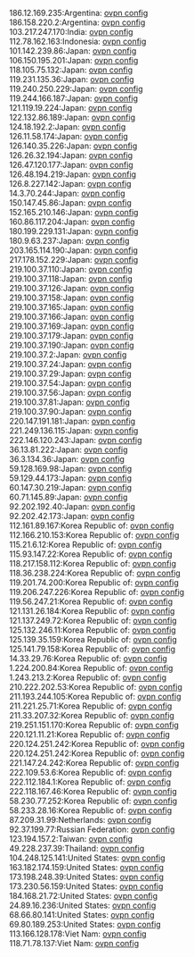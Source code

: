 186.12.169.235:Argentina: [ovpn config](vpn/186_12_169_235.ovpn)  
186.158.220.2:Argentina: [ovpn config](vpn/186_158_220_2.ovpn)  
103.217.247.170:India: [ovpn config](vpn/103_217_247_170.ovpn)  
112.78.162.163:Indonesia: [ovpn config](vpn/112_78_162_163.ovpn)  
101.142.239.86:Japan: [ovpn config](vpn/101_142_239_86.ovpn)  
106.150.195.201:Japan: [ovpn config](vpn/106_150_195_201.ovpn)  
118.105.75.132:Japan: [ovpn config](vpn/118_105_75_132.ovpn)  
119.231.135.36:Japan: [ovpn config](vpn/119_231_135_36.ovpn)  
119.240.250.229:Japan: [ovpn config](vpn/119_240_250_229.ovpn)  
119.244.166.187:Japan: [ovpn config](vpn/119_244_166_187.ovpn)  
121.119.19.224:Japan: [ovpn config](vpn/121_119_19_224.ovpn)  
122.132.86.189:Japan: [ovpn config](vpn/122_132_86_189.ovpn)  
124.18.192.2:Japan: [ovpn config](vpn/124_18_192_2.ovpn)  
126.11.58.174:Japan: [ovpn config](vpn/126_11_58_174.ovpn)  
126.140.35.226:Japan: [ovpn config](vpn/126_140_35_226.ovpn)  
126.26.32.194:Japan: [ovpn config](vpn/126_26_32_194.ovpn)  
126.47.120.177:Japan: [ovpn config](vpn/126_47_120_177.ovpn)  
126.48.194.219:Japan: [ovpn config](vpn/126_48_194_219.ovpn)  
126.8.227.142:Japan: [ovpn config](vpn/126_8_227_142.ovpn)  
14.3.70.244:Japan: [ovpn config](vpn/14_3_70_244.ovpn)  
150.147.45.86:Japan: [ovpn config](vpn/150_147_45_86.ovpn)  
152.165.210.146:Japan: [ovpn config](vpn/152_165_210_146.ovpn)  
160.86.117.204:Japan: [ovpn config](vpn/160_86_117_204.ovpn)  
180.199.229.131:Japan: [ovpn config](vpn/180_199_229_131.ovpn)  
180.9.63.237:Japan: [ovpn config](vpn/180_9_63_237.ovpn)  
203.165.114.190:Japan: [ovpn config](vpn/203_165_114_190.ovpn)  
217.178.152.229:Japan: [ovpn config](vpn/217_178_152_229.ovpn)  
219.100.37.110:Japan: [ovpn config](vpn/219_100_37_110.ovpn)  
219.100.37.118:Japan: [ovpn config](vpn/219_100_37_118.ovpn)  
219.100.37.126:Japan: [ovpn config](vpn/219_100_37_126.ovpn)  
219.100.37.158:Japan: [ovpn config](vpn/219_100_37_158.ovpn)  
219.100.37.165:Japan: [ovpn config](vpn/219_100_37_165.ovpn)  
219.100.37.166:Japan: [ovpn config](vpn/219_100_37_166.ovpn)  
219.100.37.169:Japan: [ovpn config](vpn/219_100_37_169.ovpn)  
219.100.37.179:Japan: [ovpn config](vpn/219_100_37_179.ovpn)  
219.100.37.190:Japan: [ovpn config](vpn/219_100_37_190.ovpn)  
219.100.37.2:Japan: [ovpn config](vpn/219_100_37_2.ovpn)  
219.100.37.24:Japan: [ovpn config](vpn/219_100_37_24.ovpn)  
219.100.37.29:Japan: [ovpn config](vpn/219_100_37_29.ovpn)  
219.100.37.54:Japan: [ovpn config](vpn/219_100_37_54.ovpn)  
219.100.37.56:Japan: [ovpn config](vpn/219_100_37_56.ovpn)  
219.100.37.81:Japan: [ovpn config](vpn/219_100_37_81.ovpn)  
219.100.37.90:Japan: [ovpn config](vpn/219_100_37_90.ovpn)  
220.147.191.181:Japan: [ovpn config](vpn/220_147_191_181.ovpn)  
221.249.136.115:Japan: [ovpn config](vpn/221_249_136_115.ovpn)  
222.146.120.243:Japan: [ovpn config](vpn/222_146_120_243.ovpn)  
36.13.81.222:Japan: [ovpn config](vpn/36_13_81_222.ovpn)  
36.3.134.36:Japan: [ovpn config](vpn/36_3_134_36.ovpn)  
59.128.169.98:Japan: [ovpn config](vpn/59_128_169_98.ovpn)  
59.129.44.173:Japan: [ovpn config](vpn/59_129_44_173.ovpn)  
60.147.30.219:Japan: [ovpn config](vpn/60_147_30_219.ovpn)  
60.71.145.89:Japan: [ovpn config](vpn/60_71_145_89.ovpn)  
92.202.192.40:Japan: [ovpn config](vpn/92_202_192_40.ovpn)  
92.202.42.173:Japan: [ovpn config](vpn/92_202_42_173.ovpn)  
112.161.89.167:Korea Republic of: [ovpn config](vpn/112_161_89_167.ovpn)  
112.166.210.153:Korea Republic of: [ovpn config](vpn/112_166_210_153.ovpn)  
115.21.6.12:Korea Republic of: [ovpn config](vpn/115_21_6_12.ovpn)  
115.93.147.22:Korea Republic of: [ovpn config](vpn/115_93_147_22.ovpn)  
118.217.158.112:Korea Republic of: [ovpn config](vpn/118_217_158_112.ovpn)  
118.36.238.224:Korea Republic of: [ovpn config](vpn/118_36_238_224.ovpn)  
119.201.74.200:Korea Republic of: [ovpn config](vpn/119_201_74_200.ovpn)  
119.206.247.226:Korea Republic of: [ovpn config](vpn/119_206_247_226.ovpn)  
119.56.247.21:Korea Republic of: [ovpn config](vpn/119_56_247_21.ovpn)  
121.131.26.184:Korea Republic of: [ovpn config](vpn/121_131_26_184.ovpn)  
121.137.249.72:Korea Republic of: [ovpn config](vpn/121_137_249_72.ovpn)  
125.132.246.11:Korea Republic of: [ovpn config](vpn/125_132_246_11.ovpn)  
125.139.35.159:Korea Republic of: [ovpn config](vpn/125_139_35_159.ovpn)  
125.141.79.158:Korea Republic of: [ovpn config](vpn/125_141_79_158.ovpn)  
14.33.29.76:Korea Republic of: [ovpn config](vpn/14_33_29_76.ovpn)  
1.224.200.84:Korea Republic of: [ovpn config](vpn/1_224_200_84.ovpn)  
1.243.213.2:Korea Republic of: [ovpn config](vpn/1_243_213_2.ovpn)  
210.222.202.53:Korea Republic of: [ovpn config](vpn/210_222_202_53.ovpn)  
211.193.244.105:Korea Republic of: [ovpn config](vpn/211_193_244_105.ovpn)  
211.221.25.71:Korea Republic of: [ovpn config](vpn/211_221_25_71.ovpn)  
211.33.207.32:Korea Republic of: [ovpn config](vpn/211_33_207_32.ovpn)  
219.251.151.170:Korea Republic of: [ovpn config](vpn/219_251_151_170.ovpn)  
220.121.11.21:Korea Republic of: [ovpn config](vpn/220_121_11_21.ovpn)  
220.124.251.242:Korea Republic of: [ovpn config](vpn/220_124_251_242.ovpn)  
220.124.251.242:Korea Republic of: [ovpn config](vpn/220_124_251_242.ovpn)  
221.147.24.242:Korea Republic of: [ovpn config](vpn/221_147_24_242.ovpn)  
222.109.53.6:Korea Republic of: [ovpn config](vpn/222_109_53_6.ovpn)  
222.112.184.1:Korea Republic of: [ovpn config](vpn/222_112_184_1.ovpn)  
222.118.167.46:Korea Republic of: [ovpn config](vpn/222_118_167_46.ovpn)  
58.230.77.252:Korea Republic of: [ovpn config](vpn/58_230_77_252.ovpn)  
58.233.28.16:Korea Republic of: [ovpn config](vpn/58_233_28_16.ovpn)  
87.209.31.99:Netherlands: [ovpn config](vpn/87_209_31_99.ovpn)  
92.37.199.77:Russian Federation: [ovpn config](vpn/92_37_199_77.ovpn)  
123.194.157.2:Taiwan: [ovpn config](vpn/123_194_157_2.ovpn)  
49.228.237.39:Thailand: [ovpn config](vpn/49_228_237_39.ovpn)  
104.248.125.141:United States: [ovpn config](vpn/104_248_125_141.ovpn)  
163.182.174.159:United States: [ovpn config](vpn/163_182_174_159.ovpn)  
173.198.248.39:United States: [ovpn config](vpn/173_198_248_39.ovpn)  
173.230.56.159:United States: [ovpn config](vpn/173_230_56_159.ovpn)  
184.168.21.72:United States: [ovpn config](vpn/184_168_21_72.ovpn)  
24.89.16.236:United States: [ovpn config](vpn/24_89_16_236.ovpn)  
68.66.80.141:United States: [ovpn config](vpn/68_66_80_141.ovpn)  
69.80.189.253:United States: [ovpn config](vpn/69_80_189_253.ovpn)  
113.166.128.178:Viet Nam: [ovpn config](vpn/113_166_128_178.ovpn)  
118.71.78.137:Viet Nam: [ovpn config](vpn/118_71_78_137.ovpn)  
